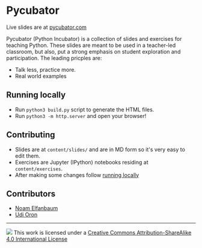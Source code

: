 # Pycubator

Live slides are at [pycubator.com](http://pycubator.com)

Pycubator (Python Incubator) is a collection of slides and exercises for teaching Python.
These slides are meant to be used in a teacher-led classroom, but also, put a strong emphasis on student
exploration and participation. The leading pricples are:

-   Talk less, practice more.
-   Real world examples

## Running locally
-   Run `python3 build.py` script to generate the HTML files.
-   Run `python3 -m http.server` and open your browser!

## Contributing
-   Slides are at `content/slides/` and are in MD form so it's very easy to edit them.
-   Exercises are Jupyter (IPython) notebooks residing at `content/exercises`.
-   After making some changes follow [running locally](#running-locally)

## Contributors
* [Noam Elfanbaum](https://twitter.com/noamelf)
* [Udi Oron](https://twitter.com/nonZero)

---

![](https://i.creativecommons.org/l/by-sa/4.0/88x31.png)
This work is licensed under a [Creative Commons Attribution-ShareAlike 4.0 International License](http://creativecommons.org/licenses/by-sa/4.0/)
